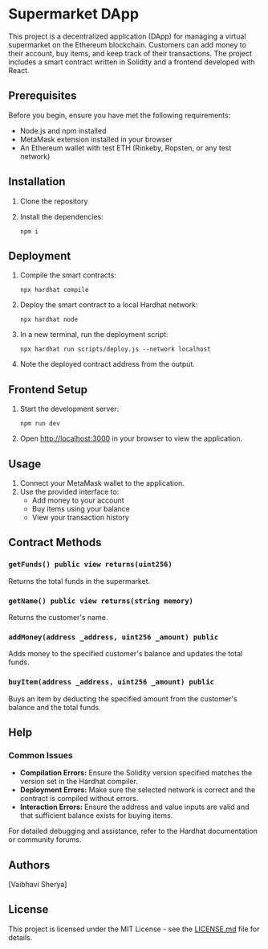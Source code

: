 

# Supermarket DApp

This project is a decentralized application (DApp) for managing a virtual supermarket on the Ethereum blockchain. Customers can add money to their account, buy items, and keep track of their transactions. The project includes a smart contract written in Solidity and a frontend developed with React.

## Prerequisites

Before you begin, ensure you have met the following requirements:
- Node.js and npm installed
- MetaMask extension installed in your browser
- An Ethereum wallet with test ETH (Rinkeby, Ropsten, or any test network)

## Installation

1. Clone the repository

2. Install the dependencies:
    ```
    npm i
    ```

## Deployment

1. Compile the smart contracts:
    ```
    npx hardhat compile
    ```

2. Deploy the smart contract to a local Hardhat network:
    ```
    npx hardhat node
    ```

3. In a new terminal, run the deployment script:
    ```
    npx hardhat run scripts/deploy.js --network localhost
    ```

4. Note the deployed contract address from the output.

## Frontend Setup



1. Start the development server:
    ```
    npm run dev
    ```

2. Open [http://localhost:3000](http://localhost:3000) in your browser to view the application.

## Usage

1. Connect your MetaMask wallet to the application.
2. Use the provided interface to:
    - Add money to your account
    - Buy items using your balance
    - View your transaction history

## Contract Methods

### `getFunds() public view returns(uint256)`

Returns the total funds in the supermarket.

### `getName() public view returns(string memory)`

Returns the customer's name.

### `addMoney(address _address, uint256 _amount) public`

Adds money to the specified customer's balance and updates the total funds.

### `buyItem(address _address, uint256 _amount) public`

Buys an item by deducting the specified amount from the customer's balance and the total funds.

## Help

### Common Issues
- **Compilation Errors:** Ensure the Solidity version specified matches the version set in the Hardhat compiler.
- **Deployment Errors:** Make sure the selected network is correct and the contract is compiled without errors.
- **Interaction Errors:** Ensure the address and value inputs are valid and that sufficient balance exists for buying items.

For detailed debugging and assistance, refer to the Hardhat documentation or community forums.

## Authors
  [Vaibhavi Sherya]

## License
This project is licensed under the MIT License - see the [LICENSE.md](LICENSE.md) file for details.
